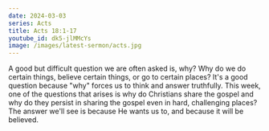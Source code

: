 ```yaml
---
date: 2024-03-03
series: Acts
title: Acts 18:1-17
youtube_id: dk5-jlMMcYs
image: /images/latest-sermon/acts.jpg
---
```

A good but difficult question we are often asked is, why? Why do we do certain things, believe certain things, or go to certain places? It's a good question because "why" forces us to think and answer truthfully. This week, one of the questions that arises is why do Christians share the gospel and why do they persist in sharing the gospel even in hard, challenging places? The answer we'll see is because He wants us to, and because it will be believed.
